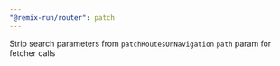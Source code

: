 ```yaml
---
"@remix-run/router": patch
---
```


Strip search parameters from `patchRoutesOnNavigation` `path` param for fetcher calls
